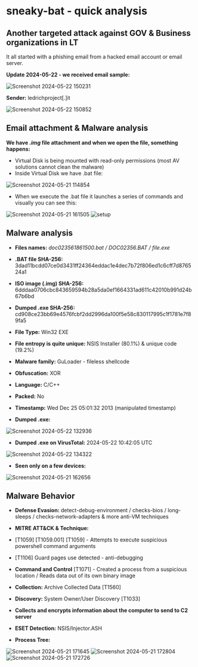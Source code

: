 # sneaky-bat - quick analysis

## Another targeted attack against GOV & Business organizations in LT

It all started with a phishing email from a hacked email account or email server.        

**Update 2024-05-22 - we received email sample:**    

![Screenshot 2024-05-22 150231](https://github.com/Wortexz/sneaky-bat/assets/26935578/21740b53-e503-4de0-bf13-d462ea72d448)

__Sender:__ ledrichproject[.]it    

![Screenshot 2024-05-22 150852](https://github.com/Wortexz/sneaky-bat/assets/26935578/10c40e25-6b29-4ec3-bd15-8dee87e39524)

## Email attachment & Malware analysis
__We have *.img* file attachment and when we open the file, something happens:__    
* Virtual Disk is being mounted with read-only permissions (most AV solutions cannot clean the malware)    
* Inside Virtual Disk we have .bat file:

![Screenshot 2024-05-21 114854](https://github.com/Wortexz/sneaky-bat/assets/26935578/54227252-ad26-4a77-84d4-111cb92191fa)    

* When we execute the .bat file it launches a series of commands and visually you can see this:    

![Screenshot 2024-05-21 161505](https://github.com/Wortexz/sneaky-bat/assets/26935578/0a05d22d-d103-410e-a623-505b5a48b137)
![setup](https://github.com/Wortexz/sneaky-bat/assets/26935578/e8c904a2-136f-41cb-83a9-cf2624a3669b)

## Malware analysis     
* __Files names:__ *doc023561861500.bat / DOC02356.BAT / file.exe*    
* __.BAT file SHA-256:__ 3dad11bcdd07ce0d3431ff24364eddac1e4dec7b72f806ed1c6cff7d876524a1
* __ISO image (.img) SHA-256:__ 6dddaa0706cbc843659594b28a5da0ef1664331ad611c42010b991d24b67b6bd
* __Dumped .exe SHA-256:__ cd908ce23bb69e4576fcbf2dd2996da100f5e58c830117995c1f1781e7f89fa5    

* __File Type:__ Win32 EXE    
* __File entropy is quite unique:__ NSIS Installer (80.1%) & unique code (19.2%)    
* __Malware family:__ GuLoader - fileless shellcode    
* __Obfuscation:__ XOR
* __Language:__ C/C++
* __Packed:__ No
* __Timestamp:__ Wed Dec 25 05:01:32 2013 (manipulated timestamp)
* __Dumped .exe:__

![Screenshot 2024-05-22 132936](https://github.com/Wortexz/sneaky-bat/assets/26935578/eb3e3bd2-fce0-471e-9b9e-29e5daaee0bf)

* __Dumped .exe on VirusTotal:__ 2024-05-22 10:42:05 UTC

![Screenshot 2024-05-22 134322](https://github.com/Wortexz/sneaky-bat/assets/26935578/2508a972-3217-47ab-8188-3fce60ec5748)

* __Seen only on a few devices:__    

![Screenshot 2024-05-21 162656](https://github.com/Wortexz/sneaky-bat/assets/26935578/d32aeb15-2dd3-4a1e-9e9b-8a01b4b51a54)
## Malware Behavior    
* __Defense Evasion:__ detect-debug-environment / checks-bios / long-sleeps / checks-network-adapters & more anti-VM techniques    
* __MITRE ATT&CK & Technique:__
* [T1059] [T1059.001] [T1059] - Attempts to execute suspicious powershell command arguments    
* [T1106] Guard pages use detected - anti-debugging    
* __Command and Control__ [T1071] - Created a process from a suspicious location / Reads data out of its own binary image    
* __Collection:__ Archive Collected Data [T1560]    
* __Discovery:__ System Owner/User Discovery [T1033]    
* __Collects and encrypts information about the computer to send to C2 server__
* __ESET Detection:__ NSIS/Injector.ASH    

* __Process Tree:__

![Screenshot 2024-05-21 171645](https://github.com/Wortexz/sneaky-bat/assets/26935578/4e11f2d0-5cb9-49c1-86d0-0d4d487f1119)
![Screenshot 2024-05-21 172804](https://github.com/Wortexz/sneaky-bat/assets/26935578/f63aea51-1bb7-45d1-9f5f-4d5c174eead9)
![Screenshot 2024-05-21 172726](https://github.com/Wortexz/sneaky-bat/assets/26935578/4087adef-8fb0-4950-bb38-ba78ba1ecd72)




